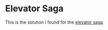 # Elevator Saga

This is the solution I found for the [elevator saga](https://play.elevatorsaga.com/)
